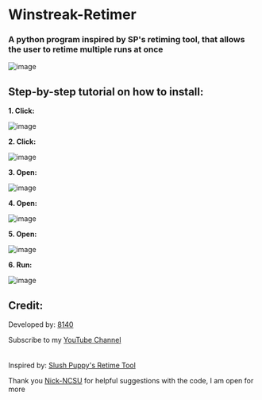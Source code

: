 # Winstreak-Retimer
 ### A python program inspired by SP's retiming tool, that allows the user to retime multiple runs at once
 
![image](https://github.com/Mishapolk/Winstreak-Retimer/assets/142851828/ab956085-468f-4fe7-a970-bd6728fa52a9)

## Step-by-step tutorial on how to install:

**1. Click:**

![image](https://github.com/Mishapolk/Winstreak-Retimer/assets/142851828/592db3f3-c757-4673-8e48-3e0892224cf8)

**2. Click:**

![image](https://github.com/Mishapolk/Winstreak-Retimer/assets/142851828/68fbe5f0-7d2c-492e-bb68-b15c5fb8b065)

**3. Open:**

![image](https://github.com/Mishapolk/Winstreak-Retimer/assets/142851828/0251dc84-1a83-4f25-9bce-4c56149d7d66)

**4. Open:**

![image](https://github.com/Mishapolk/Winstreak-Retimer/assets/142851828/8dd7d874-8d73-49bf-84c6-77c3592fd2ac)

**5. Open:**

![image](https://github.com/Mishapolk/Winstreak-Retimer/assets/142851828/f36d53ae-dfbf-4b74-b438-92d4cf95936b)

**6. Run:**

![image](https://github.com/Mishapolk/Winstreak-Retimer/assets/142851828/b6e60343-a10a-4fee-8f5f-ca64a43caa78)

## **Credit:**

Developed by: [8140](https://github.com/Mishapolk)

Subscribe to my [YouTube Channel](https://www.youtube.com/channel/UCNCJloBHb-Ax-pzkZu_vJfA)
<br>
<br>
<br>
Inspired by: [Slush Puppy's Retime Tool](https://github.com/Slush0Puppy/retime#--slush-puppys-retime-tool)

Thank you [Nick-NCSU](https://github.com/Nick-NCSU) for helpful suggestions with the code, I am open for more
